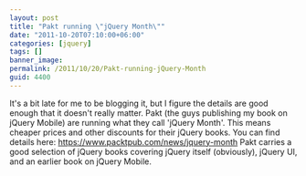 ```yaml
---
layout: post
title: "Pakt running \"jQuery Month\""
date: "2011-10-20T07:10:00+06:00"
categories: [jquery]
tags: []
banner_image: 
permalink: /2011/10/20/Pakt-running-jQuery-Month
guid: 4400
---
```


It's a bit late for me to be blogging it, but I figure the details are good enough that it doesn't really matter. Pakt (the guys publishing my book on jQuery Mobile) are running what they call 'jQuery Month'. This means cheaper prices and other discounts for their jQuery books. You can find details here: <a href="https://www.packtpub.com/news/jquery-month">https://www.packtpub.com/news/jquery-month</a> Pakt carries a good selection of jQuery books covering jQuery itself (obviously), jQuery UI, and an earlier book on jQuery Mobile.
